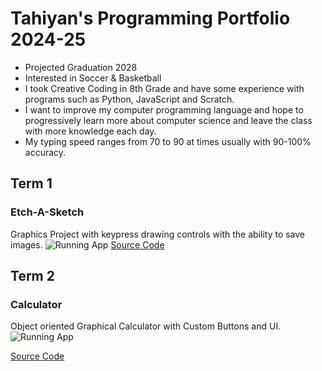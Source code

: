 # Tahiyan's Programming Portfolio 2024-25
* Projected Graduation 2028 
* Interested in Soccer & Basketball
* I took Creative Coding in 8th Grade and have some experience with programs such as Python, JavaScript and Scratch.
* I want to improve my computer programming language and hope to progressively learn more about computer science and leave the class with more knowledge each day.
* My typing speed ranges from 70 to 90 at times usually with 90-100% accuracy. 

## Term 1
### Etch-A-Sketch
Graphics Project with keypress drawing controls with the ability to save images.
![Running App]()
[Source Code]()

## Term 2
### Calculator 
Object oriented Graphical Calculator with Custom Buttons and UI.
![Running App](https://github.com/user-attachments/assets/529fd384-c545-4ffc-8829-403be1e2de33)

[Source Code](https://github.com/Tahiyan-Islam/programmingportfolio2024/tree/main/src/Calculator_A2)
